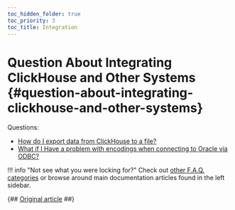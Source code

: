```yaml
---
toc_hidden_folder: true
toc_priority: 3
toc_title: Integration
---
```


# Question About Integrating ClickHouse and Other Systems {#question-about-integrating-clickhouse-and-other-systems}

Questions:

-   [How do I export data from ClickHouse to a file?](../../faq/integration/file-export.md)
-   [What if I Have a problem with encodings when connecting to Oracle via ODBC?](../../faq/integration/oracle-odbc.md)

!!! info "Not see what you were locking for?"
    Check out [other F.A.Q. categories](../../faq/index.md) or browse around main documentation articles found in the left sidebar.

{## [Original article](https://clickhouse.tech/docs/en/faq/integration/) ##}
